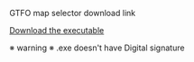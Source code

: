 
GTFO map selector download link

[Download the executable](https://github.com/InquisitorGERXC/gtfoMapSelector/releases/download/v1.1.0/gtfoSelector.exe)

※ warning ※  .exe doesn't have Digital signature
